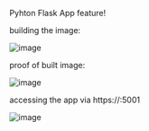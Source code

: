 Pyhton Flask App feature!

building the image:

![image](https://github.com/user-attachments/assets/26379674-c729-43e6-ac6b-b2d32bb0b7c6)

proof of built image:

![image](https://github.com/user-attachments/assets/7436a88f-4d53-40b7-a4a0-e3d1259596e1)

accessing the app via https://<public-ip>:5001

![image](https://github.com/user-attachments/assets/91e2e600-69dd-4f81-9cc1-5b09e1f9db3b)
